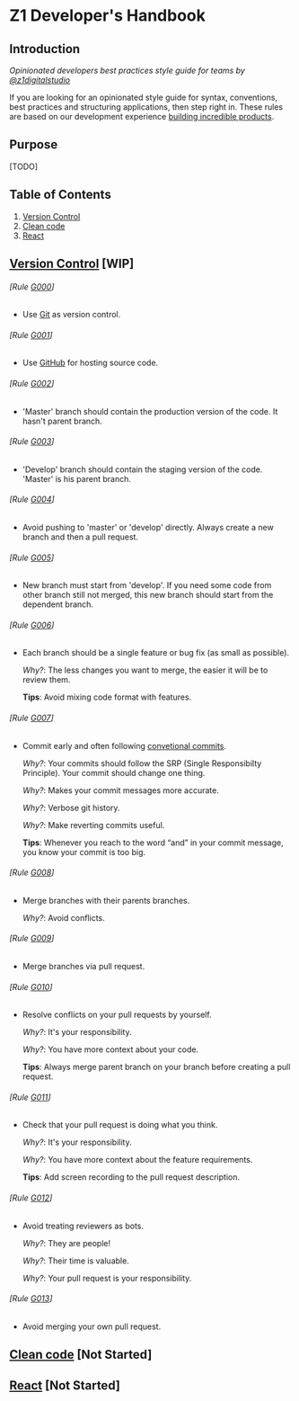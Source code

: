 # Z1 Developer's Handbook

## Introduction
*Opinionated developers best practices style guide for teams by [@z1digitalstudio](//twitter.com/z1digitalstudio)*

If you are looking for an opinionated style guide for syntax, conventions, best practices and structuring applications, then step right in. These rules are based on our development experience [building incredible products](https://z1.digital/work).

## Purpose
[TODO]

## Table of Contents
  1. [Version Control](#version-control)
  1. [Clean code](#clean-code)
  1. [React](#react)

## [Version Control](#version-control) [WIP]
###### [Rule [G000](#rule-g000)]
- Use [Git](https://git-scm.com/) as version control.

###### [Rule [G001](#rule-g001)]
- Use [GitHub](https://github.com/z1digitalstudio) for hosting source code.

###### [Rule [G002](#rule-g002)]
- 'Master' branch should contain the production version of the code. It hasn't parent branch.

###### [Rule [G003](#rule-g003)]
- 'Develop' branch should contain the staging version of the code. 'Master' is his parent branch.

###### [Rule [G004](#rule-g004)]
- Avoid pushing to 'master' or 'develop' directly. Always create a new branch and then a pull request.

###### [Rule [G005](#rule-g005)]
- New branch must start from 'develop'. If you need some code from other branch still not merged, this new branch should start from the dependent branch.

###### [Rule [G006](#rule-g006)]
- Each branch should be a single feature or bug fix (as small as possible).

  *Why?*: The less changes you want to merge, the easier it will be to review them.

  **Tips**: Avoid mixing code format with features.

###### [Rule [G007](#rule-g007)]
- Commit early and often following [convetional commits](https://www.conventionalcommits.org/en/v1.0.0-beta.2/).

  *Why?*: Your commits should follow the SRP (Single Responsibilty Principle). Your commit should change one thing.

  *Why?*: Makes your commit messages more accurate.

  *Why?*: Verbose git history.

  *Why?*: Make reverting commits useful.

  **Tips**: Whenever you reach to the word “and” in your commit message, you know your commit is too big.

###### [Rule [G008](#rule-g008)]
- Merge branches with their parents branches.

  *Why?*: Avoid conflicts.

###### [Rule [G009](#rule-g009)]
- Merge branches via pull request.

###### [Rule [G010](#rule-g010)]
- Resolve conflicts on your pull requests by yourself.

  *Why?*: It's your responsibility.

  *Why?*: You have more context about your code.

  **Tips**: Always merge parent branch on your branch before creating a pull request.

###### [Rule [G011](#rule-g011)]
- Check that your pull request is doing what you think.

  *Why?*: It's your responsibility.

  *Why?*: You have more context about the feature requirements.

  **Tips**: Add screen recording to the pull request description.

###### [Rule [G012](#rule-g012)]
- Avoid treating reviewers as bots.

  *Why?*: They are people!

  *Why?*: Their time is valuable.

  *Why?*: Your pull request is your responsibility.

###### [Rule [G013](#rule-g013)]
- Avoid merging your own pull request.

## [Clean code](#clean-code) [Not Started]

## [React](#react) [Not Started]
